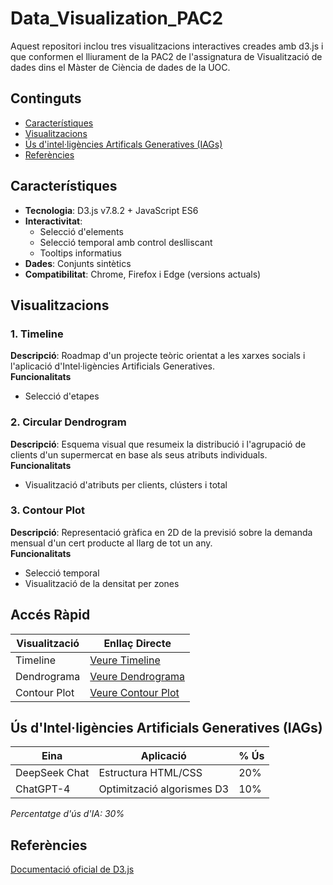 # Data_Visualization_PAC2
Aquest repositori inclou tres visualitzacions interactives creades amb d3.js i que conformen el lliurament de la PAC2 de l'assignatura de Visualització de dades dins el Màster de Ciència de dades de la UOC.

## Continguts
- [Característiques](#característiques)
- [Visualitzacions](#visualitzacions)
- [Ús d'intel·ligències Artificals Generatives (IAGs)](#ús-d'Intel·ligències-Artificials-Generatives-(IAGs))
- [Referències](#referències)

## Característiques
- **Tecnologia**: D3.js v7.8.2 + JavaScript ES6
- **Interactivitat**:
  - Selecció d'elements
  - Selecció temporal amb control deslliscant
  - Tooltips informatius
- **Dades**: Conjunts sintètics
- **Compatibilitat**: Chrome, Firefox i Edge (versions actuals)

## Visualitzacions
### 1. Timeline
**Descripció**: Roadmap d'un projecte teòric orientat a les xarxes socials i l'aplicació d'Intel·ligències Artificials Generatives.<br>
**Funcionalitats**
  - Selecció d'etapes

### 2. Circular Dendrogram
**Descripció**: Esquema visual que resumeix la distribució i l'agrupació de clients d'un supermercat en base als seus atributs individuals.<br>
**Funcionalitats**
  - Visualització d'atributs per clients, clústers i total

### 3. Contour Plot
**Descripció**: Representació gràfica en 2D de la previsió sobre la demanda mensual d'un cert producte al llarg de tot un any.<br>
**Funcionalitats**
  - Selecció temporal
  - Visualització de la densitat per zones

## Accés Ràpid
| Visualització | Enllaç Directe |
|--------------|----------------|
| Timeline | [Veure Timeline](https://efarran0.github.io/Data_Visualization_PAC2/Timeline/) |
| Dendrograma | [Veure Dendrograma](https://efarran0.github.io/Data_Visualization_PAC2/Circular_Dendrogram/) |
| Contour Plot | [Veure Contour Plot](https://efarran0.github.io/Data_Visualization_PAC2/Contour_Plot/) |

## Ús d'Intel·ligències Artificials Generatives (IAGs)
| Eina | Aplicació | % Ús |
|------|-----------|------|
| DeepSeek Chat | Estructura HTML/CSS | 20% |
| ChatGPT-4 | Optimització algorismes D3 | 10% |

*Percentatge d'ús d'IA: 30%*

## Referències
[Documentació oficial de D3.js](https://d3js.org)
